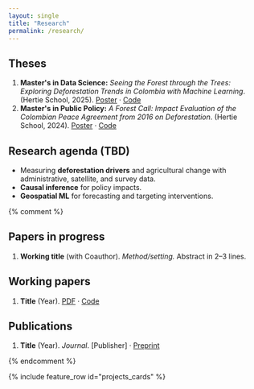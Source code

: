 ```yaml
---
layout: single
title: "Research"
permalink: /research/
---
```


## Theses  
1. **Master's in Data Science:** *Seeing the Forest through the Trees: Exploring Deforestation Trends in Colombia with Machine Learning*. (Hertie School, 2025). [Poster](/assets/docs/MDS_thesis.pdf) · [Code](https://github.com/cpj97/MDS_thesis)
2. **Master's in Public Policy:** *A Forest Call: Impact Evaluation of the Colombian Peace Agreement from 2016 on Deforestation*. (Hertie School, 2024). [Poster](/assets/docs/MPP_thesis.pdf) · [Code](https://github.com/Milton0215/MPP_thesis)

## Research agenda (TBD)
- Measuring **deforestation drivers** and agricultural change with administrative, satellite, and survey data.
- **Causal inference** for policy impacts.
- **Geospatial ML** for forecasting and targeting interventions.


{% comment %}
## Papers in progress
1. **Working title** (with Coauthor). _Method/setting._ Abstract in 2–3 lines.

## Working papers
1. **Title** (Year). [PDF](/assets/docs/paper1.pdf) · [Code](https://github.com/yourrepo)

## Publications
1. **Title** (Year). *Journal*. [Publisher] · [Preprint](/assets/docs/pub1.pdf)

{% endcomment %}

{% include feature_row id="projects_cards" %}


